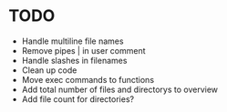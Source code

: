 # TODO

- Handle multiline file names
- Remove pipes | in user comment
- Handle slashes in filenames
- Clean up code
- Move exec commands to functions
- Add total number of files and directorys to overview
- Add file count for directories?
